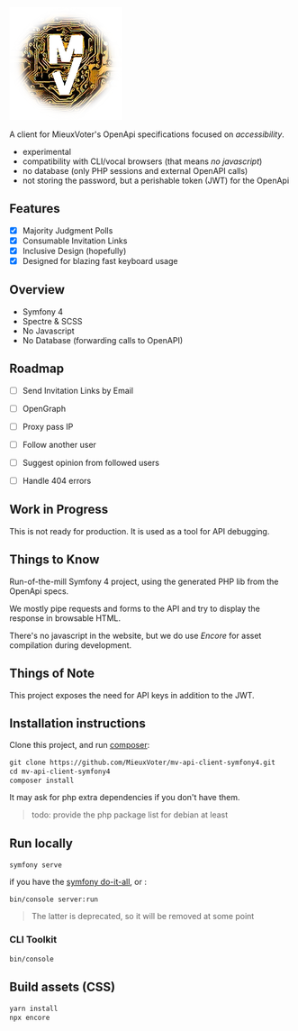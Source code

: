 
![MieuxVoter](./public/mv-logo.png)

A client for MieuxVoter's OpenApi specifications focused on _accessibility_.

- experimental
- compatibility with CLI/vocal browsers (that means _no javascript_)
- no database (only PHP sessions and external OpenAPI calls)
- not storing the password, but a perishable token (JWT) for the OpenApi


## Features

- [x] Majority Judgment Polls
- [x] Consumable Invitation Links
- [x] Inclusive Design (hopefully)
- [x] Designed for blazing fast keyboard usage

## Overview

- Symfony 4
- Spectre & SCSS
- No Javascript
- No Database (forwarding calls to OpenAPI)

## Roadmap

- [ ] Send Invitation Links by Email
- [ ] OpenGraph
- [ ] Proxy pass IP
- [ ] Follow another user
- [ ] Suggest opinion from followed users
- [ ] Handle 404 errors


## Work in Progress

This is not ready for production.
It is used as a tool for API debugging.


## Things to Know

Run-of-the-mill Symfony 4 project,
using the generated PHP lib from the OpenApi specs.

We mostly pipe requests and forms to the API and try to display the response in browsable HTML.

There's no javascript in the website, but we do use _Encore_ for asset compilation during development.


## Things of Note

This project exposes the need for API keys in addition to the JWT.


## Installation instructions

Clone this project, and run [composer](https://getcomposer.org/):

```shell script
git clone https://github.com/MieuxVoter/mv-api-client-symfony4.git
cd mv-api-client-symfony4
composer install
```

It may ask for php extra dependencies if you don't have them.

> todo: provide the php package list for debian at least

## Run locally

```shell script
symfony serve
```

if you have the [symfony do-it-all](https://symfony.com/download), or :

```shell script
bin/console server:run
```

> The latter is deprecated, so it will be removed at some point

### CLI Toolkit

```shell script
bin/console
```

## Build assets (CSS)

    yarn install
    npx encore

